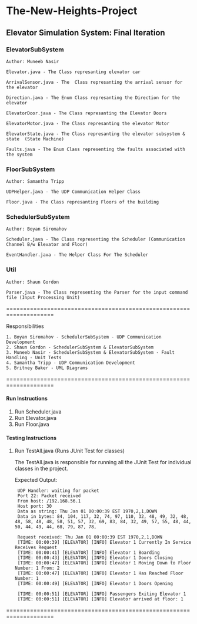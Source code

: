 # The-New-Heights-Project

## Elevator Simulation System: Final Iteration


### ElevatorSubSystem
    Author: Muneeb Nasir
    
    Elevator.java - The Class represanting elevator car
		
    ArrivalSensor.java - The  Class represanting the arrival sensor for the elevator 
	
    Direction.java - The Enum Class represanting the Direction for the elevator 
    	    
    ElevatorDoor.java - The Class represanting the Elevator Doors 
    
    ElevatorMotor.java - The Class represanting the elevator Motor  
           
    ElevatorState.java - The Class represanting the elevator subsystem & state  (State Machine)  
   
    Faults.java - The Enum Class representing the faults associated with the system 
   
### FloorSubSystem
    Author: Samantha Tripp
	
    UDPHelper.java - The UDP Communication Helper Class
	
    Floor.java - The Class represanting Floors of the building
	    
			
### SchedulerSubSystem
    Author: Boyan Siromahov
    
    Scheduler.java - The Class representing the Scheduler (Communication Channel B/w Elevator and Floor)
    
    EventHandler.java - The Helper Class For The Scheduler 
    
### Util
    Author: Shaun Gordon
    
    Parser.java - The Class representing the Parser for the input command file (Input Processing Unit)
    
====================================================================

Responsibilities

    1. Boyan Siromahov - SchedulerSubSystem - UDP Communication Development 
    2. Shaun Gordon - SchedulerSubSystem & ElevatorSubSystem 
    3. Muneeb Nasir - SchedulerSubSystem & ElevatorSubSystem - Fault Handling - Unit Tests
    4. Samantha Tripp - UDP Communication Development 
    5. Britney Baker - UML Diagrams
    
====================================================================

#### Run Instructions

1. Run Scheduler.java
2. Run Elevator.java
3. Run Floor.java

#### Testing Instructions

1. Run TestAll.java (Runs JUnit Test for classes)

    The TestAll.java is responsible for running all the JUnit Test for individual classes in the project.
    
    Expected Output: 
    
        UDP Handler: waiting for packet
        Port 22: Packet received
        From host: /192.168.56.1
        Host port: 30
        Data as string: Thu Jan 01 00:00:39 EST 1970,2,1,DOWN                                                               
        Data in bytes: 84, 104, 117, 32, 74, 97, 110, 32, 48, 49, 32, 48, 48, 58, 48, 48, 58, 51, 57, 32, 69, 83, 84, 32, 49, 57, 55, 48, 44, 50, 44, 49, 44, 68, 79, 87, 78, 
        
        Request received: Thu Jan 01 00:00:39 EST 1970,2,1,DOWN                                                               
        [TIME: 00:00:39] [ELEVATOR] [INFO] Elevator 1 Currently In Service Receives Request
        [TIME: 00:00:41] [ELEVATOR] [INFO] Elevator 1 Boarding
        [TIME: 00:00:43] [ELEVATOR] [INFO] Elevator 1 Doors Closing
        [TIME: 00:00:47] [ELEVATOR] [INFO] Elevator 1 Moving Down to Floor Number: 1 From: 2
        [TIME: 00:00:47] [ELEVATOR] [INFO] Elevator 1 Has Reached Floor Number: 1
        [TIME: 00:00:49] [ELEVATOR] [INFO] Elevator 1 Doors Opening
        
        [TIME: 00:00:51] [ELEVATOR] [INFO] Passengers Exiting Elevator 1
        [TIME: 00:00:51] [ELEVATOR] [INFO] Elevator arrived at floor: 1
        
        
====================================================================


